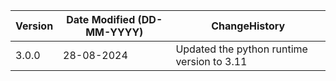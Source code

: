 | **Version** | **Date Modified (DD-MM-YYYY)**| **ChangeHistory**                             |
|-------------|-------------------------------|-----------------------------------------------|
| 3.0.0       | 28-08-2024                    | Updated the python runtime version to 3.11    |

